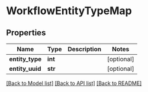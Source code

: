 # WorkflowEntityTypeMap

## Properties
Name | Type | Description | Notes
------------ | ------------- | ------------- | -------------
**entity_type** | **int** |  | [optional] 
**entity_uuid** | **str** |  | [optional] 

[[Back to Model list]](../README.md#documentation-for-models) [[Back to API list]](../README.md#documentation-for-api-endpoints) [[Back to README]](../README.md)


